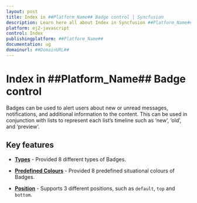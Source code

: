```yaml
---
layout: post
title: Index in ##Platform_Name## Badge control | Syncfusion
description: Learn here all about Index in Syncfusion ##Platform_Name## Badge control of Syncfusion Essential JS 2 and more.
platform: ej2-javascript
control: Index 
publishingplatform: ##Platform_Name##
documentation: ug
domainurl: ##DomainURL##
---
```


# Index in ##Platform_Name## Badge control

Badges can be used to alert users about new or unread messages, notifications, and additional information to the content. This can be used in conjunction with lists to represent each list’s timeline such as ‘new’, ‘old’, and ‘preview’.

## Key features

* **[Types](types/)** - Provided 8 different types of Badges.

* **[Predefined Colours](types/#badge-styles)** - Provided 8 predefined situational colours of Badges.

* **[Position](types/#position)** - Supports 3 different positions, such as `default`,
`top` and `bottom`.